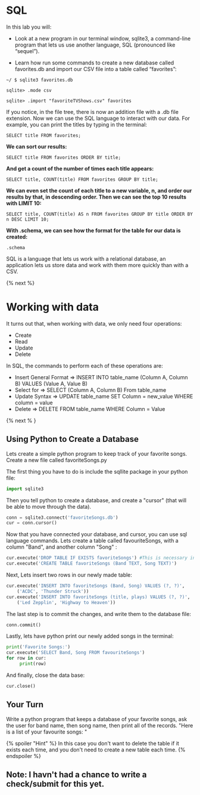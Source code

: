 # SQL

In this lab you will:

- Look at a new program in our terminal window, sqlite3, a command-line program that lets us use another language, SQL (pronounced like “sequel”).

- Learn how run some commands to create a new database called favorites.db and import our CSV file into a table called “favorites”:

```
~/ $ sqlite3 favorites.db
```
```
sqlite> .mode csv
```
```
sqlite> .import "favoriteTVShows.csv" favorites
```
If you notice, in the file tree, there is now an addition file with a .db file extension. Now we can use the SQL language to interact with our data.  For example, you can print the titles by typing in the terminal:

```
SELECT title FROM favorites; 
```

**We can sort our results:**

```
SELECT title FROM favorites ORDER BY title;
```

**And get a count of the number of times each title appears:**

```
SELECT title, COUNT(title) FROM favorites GROUP BY title;
```
**We can even set the count of each title to a new variable, n, and order our results by that, in descending order. Then we can see the top 10 results with LIMIT 10:**

```
SELECT title, COUNT(title) AS n FROM favorites GROUP BY title ORDER BY n DESC LIMIT 10;
```
**With .schema, we can see how the format for the table for our data is created:**

```
.schema
```
SQL is a language that lets us work with a relational database, an application lets us store data and work with them more quickly than with a CSV.

{% next %}

# Working with data

It turns out that, when working with data, we only need four operations:

- Create
- Read
- Update 
- Delete

In SQL, the commands to perform each of these operations are:

- Insert        General Format => INSERT INTO table_name (Column A, Column B) VALUES (Value A, Value B)
- Select               for     => SELECT (Column A, Column B) From table_name
- Update              Syntax   => UPDATE table_name SET Column = new_value WHERE column = value
- Delete                       => DELETE FROM table_name WHERE Column = Value

{% next % }

## Using Python to Create a Database

Lets create a simple python program to keep track of your favorite songs.  Create a new file called favoriteSongs.py

The first thing you have to do is include the sqllite package in your python file:
```python
import sqlite3
```
Then you tell python to create a database, and create a "cursor" (that will be able to move through the data).
```python
conn = sqlite3.connect('favoriteSongs.db')
cur = conn.cursor()
```

Now that you have connected your database, and cursor, you can use sql language commands.  Lets create a table called favouriteSongs, with a column "Band", and another column "Song" :

```python
cur.execute('DROP TABLE IF EXISTS favoriteSongs') #This is necessary in case a table with same name exists
cur.execute('CREATE TABLE favoriteSongs (Band TEXT, Song TEXT)')
```
Next, Lets insert two rows in our newly made table:
```python
cur.execute('INSERT INTO favoriteSongs (Band, Song) VALUES (?, ?)',
    ('ACDC', 'Thunder Struck'))
cur.execute('INSERT INTO favoriteSongs (title, plays) VALUES (?, ?)',
    ('Led Zepplin', 'Highway to Heaven'))
```
The last step is to commit the changes, and write them to the database file:

```python
conn.commit()
```
Lastly, lets have python print our newly added songs in the terminal:

```python
print('Favorite Songs:')
cur.execute('SELECT Band, Song FROM favouriteSongs')
for row in cur:
     print(row)
```
And finally, close the data base:
```python
cur.close()
```
## Your Turn

Write a python program that keeps a database of your favorite songs, ask the user for band name, then song name, then print all of the records.  "Here is a list of your favourite songs: "

{% spoiler "Hint" %}
In this case you don't want to delete the table if it exists each time, and you don't need to create a new table each time.
{% endspoiler %}

## Note: I havn't had a chance to write a check/submit for this yet.
